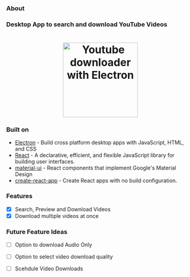 ### About

### Desktop App to search and download YouTube Videos


<h1 align="center">
  <img src="https://i.imgur.com/LmPP6r3.gifv" alt="Youtube downloader with Electron" width="200">
  


</h1>

### Built on

 - [Electron](https://github.com/electron/electron) - Build cross platform desktop apps with JavaScript, HTML, and CSS 
 - [React](https://github.com/facebook/react) - A declarative, efficient, and flexible JavaScript library for building user interfaces.
 - [material-ui](https://github.com/mui-org/material-ui) - React components that implement Google's Material Design
 - [create-react-app](https://github.com/facebook/create-react-app) - Create React apps with no build configuration.



### Features
 - [x] Search, Preview and Download Videos
 - [x] Download multiple videos at once

### Future Feature Ideas
 - [ ] Option to download Audio Only
 - [ ] Option to select video download quality
 - [ ] Scehdule Video Downloads
 
 
